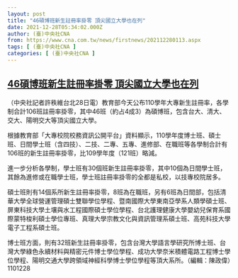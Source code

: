 ```yaml
---
layout: post
title: "46碩博班新生註冊率掛零 頂尖國立大學也在列"
date: 2021-12-28T05:34:02.000Z
author: (臺)中央社CNA
from: https://www.cna.com.tw/news/firstnews/202112280113.aspx
tags: [ (臺)中央社CNA ]
categories: [ (臺)中央社CNA ]
---
```

<!--1640669642000-->
[46碩博班新生註冊率掛零 頂尖國立大學也在列](https://www.cna.com.tw/news/firstnews/202112280113.aspx)
------

<div>
<div></div><div><p>（中央社記者許秩維台北28日電）教育部今天公布110學年大專新生註冊率，各學制合計106班註冊率掛零，其中46班（約占4成3）為碩博班，包含台大、清大、交大、陽明交大等頂尖國立大學。</p><p>根據教育部「大專校院校務資訊公開平台」資料顯示，110學年度博士班、碩士班、日間學士班（含四技）、二技、二專、五專、進修部、在職班等各學制合計有106班的新生註冊率掛零，比109學年度（121班）略減。</p><p>進一步分析各學制，學士班有30個班新生註冊率掛零，其中10個為日間學士班，其餘為進修或在職學士班，學士班註冊率掛零的全都是私校，以技專校院居多。</p><p>碩士班則有14個系所新生註冊率掛零，8班為在職班，另有6班為日間部，包括清華大學全球營運管理碩士雙聯學位學程、暨南國際大學東南亞學系人類學碩士班、屏東科技大學土壤與水工程國際碩士學位學程、台北護理健康大學嬰幼兒保育系國際蒙特梭利碩士學位專班、真理大學宗教文化與資訊管理系碩士班、高苑科技大學電子工程系碩士班。</p><p>博士班方面，則有32班新生註冊率掛零，包含台灣大學語言學研究所博士班、台灣大學綠色永續材料與精密元件博士學位學程、成功大學奈米積體電路工程博士學位學程、陽明交通大學跨領域神經科學博士學位學程等頂大系所。（編輯：陳政偉）1101228</p></div>
</div>
